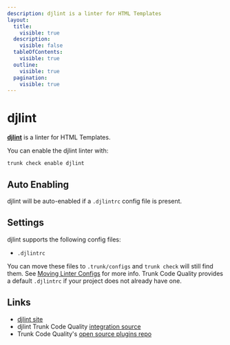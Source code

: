 ```yaml
---
description: djlint is a linter for HTML Templates
layout:
  title:
    visible: true
  description:
    visible: false
  tableOfContents:
    visible: true
  outline:
    visible: true
  pagination:
    visible: true
---
```


# djlint

[**djlint**](https://github.com/Riverside-Healthcare/djlint#readme) is a linter for HTML Templates.

You can enable the djlint linter with:

```shell
trunk check enable djlint
```

## Auto Enabling

djlint will be auto-enabled if a `.djlintrc` config file is present.

## Settings

djlint supports the following config files:

* `.djlintrc`

You can move these files to `.trunk/configs` and `trunk check` will still find them. See [Moving Linter Configs](broken-reference) for more info. Trunk Code Quality provides a default `.djlintrc` if your project does not already have one.

## Links

* [djlint site](https://github.com/Riverside-Healthcare/djlint#readme)
* djlint Trunk Code Quality [integration source](https://github.com/trunk-io/plugins/tree/main/linters/djlint)
* Trunk Code Quality's [open source plugins repo](https://github.com/trunk-io/plugins/tree/main)
